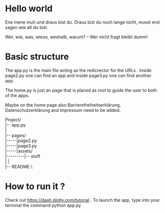 # Hello world

Ene mene muh und draus bist du. Draus bist du noch lange nicht, musst erst sagen wie alt du bist.

Wer, wie, was, wieso, weshalb, warum? – Wer nicht fragt bleibt dumm!


# Basic structure

The app.py is the main file acting as the redicrector for the URLs . Inside page2.py one can find an app and inside page3.py one can find another app.

The home.py is just an page that is placed as root to guide the user to both of the apps.

Maybe on the home page also Barrierefreiheitserklärung, Datenschutzerklärung and Impressum need to be added.


Project/ \
|-- app.py \
|  \
|-- pages/  \
|-----|page2.py   \
|-----|page3.py  \
|-----|assets/   \
|---------|-- stuff   \
|   |    \
|-- README   \


# How to run it ?

Check out  https://dash.plotly.com/tutorial . To launch the app, type into your terminal the command python app.py

